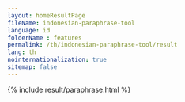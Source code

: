 ```yaml
---
layout: homeResultPage
fileName: indonesian-paraphrase-tool
language: id
folderName : features
permalink: /th/indonesian-paraphrase-tool/result
lang: th
nointernationalization: true
sitemap: false
---
```

{% include result/paraphrase.html %}

<script src="/js/result/paraprashing.js" data-foldername="{{page.folderName}}" data-lang="{{page.lang}}"></script>